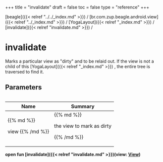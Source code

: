 +++
title = "invalidate"
draft = false
toc = false
type = "reference"
+++

[beagle]({{< relref "../../_index.md" >}}) / [br.com.zup.beagle.android.view]({{< relref "../_index.md" >}}) / [YogaLayout]({{< relref "_index.md" >}}) / [invalidate]({{< relref "invalidate.md" >}}) / 



# invalidate  


Marks a particular view as "dirty" and to be relaid out. If the view is not a child of this [YogaLayout]({{< relref "_index.md" >}}) , the entire tree is traversed to find it.



## Parameters  
<table>
  
  
<table>
  
<thead>
<tr>
<th>
Name  
</th>
<th>
Summary  
</th>
  
</tr>
</thead>
<tbody>
<tr>
<td>
{{% md %}}

view
{{% /md %}}
</td>
<td>
{{% md %}}



the view to mark as dirty


{{% /md %}}
</td>
</tr>

</tbody>
</table>
  
</table>
  
  
<b><b>open fun [invalidate]({{< relref "invalidate.md" >}})(view: [View](https://developer.android.com/reference/kotlin/android/view/View.html))</b></b>  



